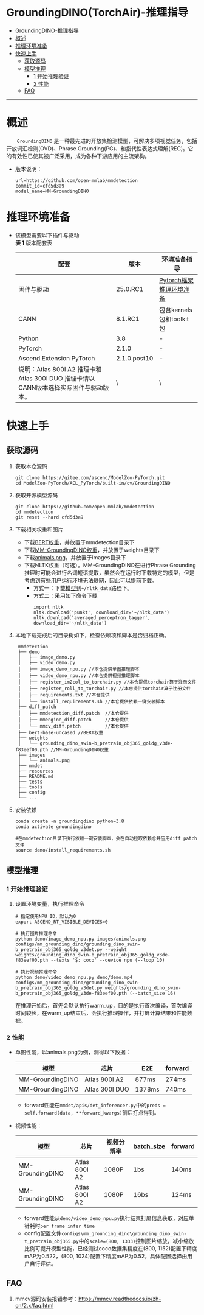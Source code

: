 # GroundingDINO(TorchAir)-推理指导

- [GroundingDINO-推理指导](#GroundingDINO(TorchAir)-推理指导)
- [概述](#概述)
- [推理环境准备](#推理环境准备)
- [快速上手](#快速上手)
  - [获取源码](#获取源码)
  - [模型推理](#模型推理)
    - [1 开始推理验证](#1-开始推理验证)
    - [2 性能](#2-性能)
  - [FAQ](#faq)

******

# 概述
&emsp;&emsp;‌`GroundingDINO` 是一种最先进的开放集检测模型，可解决多项视觉任务，包括开放词汇检测(OVD)、Phrase Grounding(PG)、和指代性表达式理解(REC)。它的有效性已使其被广泛采用，成为各种下游应用的主流架构。

- 版本说明：
  ```
  url=https://github.com/open-mmlab/mmdetection
  commit_id=cfd5d3a9
  model_name=MM-GroundingDINO
  ```

# 推理环境准备
- 该模型需要以下插件与驱动  
  **表 1**  版本配套表

  | 配套                                                            |   版本 | 环境准备指导                                                                                          |
  | ------------------------------------------------------------    | ------ | ------------------------------------------------------------                                          |
  | 固件与驱动                                                       | 25.0.RC1 | [Pytorch框架推理环境准备](https://www.hiascend.com/document/detail/zh/ModelZoo/pytorchframework/pies) |
  | CANN                                                            |  8.1.RC1 | 包含kernels包和toolkit包                                                                                                   |
  | Python                                                          |  3.8 | -                                                                                                     |
  | PyTorch                                                         | 2.1.0 | -                                                                                                     |
  | Ascend Extension PyTorch                                        | 2.1.0.post10 | -                                                                                                     |
  | 说明：Atlas 800I A2 推理卡和Atlas 300I DUO 推理卡请以CANN版本选择实际固件与驱动版本。 |      \ | \                                                                                                     |


# 快速上手

## 获取源码
1. 获取本仓源码
   
   ```
   git clone https://gitee.com/ascend/ModelZoo-PyTorch.git
   cd ModelZoo-PyTorch/ACL_PyTorch/built-in/cv/GroundingDINO 
   ```

1. 获取开源模型源码
   ```
   git clone https://github.com/open-mmlab/mmdetection
   cd mmdetection
   git reset --hard cfd5d3a9
   ```
2. 下载相关权重和图片
   - 下载[BERT权重](https://huggingface.co/google-bert/bert-base-uncased/tree/main)，并放置于mmdetection目录下
   - 下载[MM-GroundingDINO权重](https://download.openmmlab.com/mmdetection/v3.0/mm_grounding_dino/grounding_dino_swin-b_pretrain_obj365_goldg_v3det/grounding_dino_swin-b_pretrain_obj365_goldg_v3de-f83eef00.pth)，并放置于weights目录下
   - 下载[animals.png](https://github.com/microsoft/X-Decoder/tree/main/inference_demo/images)，并放置于images目录下
   - 下载NLTK权重（可选）。MM-GroundingDINO在进行Phrase Grounding推理时可能会进行名词短语提取，虽然会在运行时下载特定的模型，但是考虑到有些用户运行环境无法联网，因此可以提前下载。
      - 方式一：下载[模型](https://www.nltk.org/nltk_data)到`~/nltk_data`路径下。
      - 方式二：采用如下命令下载
         ```
         import nltk
         nltk.download('punkt', download_dir='~/nltk_data')
         nltk.download('averaged_perceptron_tagger', download_dir='~/nltk_data')
         ```

3. 本地下载完成后的目录树如下，检查依赖项和脚本是否归档正确。
   ```shell
    mmdetection
    ├── demo
    │   ├── image_demo.py
    │   ├── video_demo.py
    │   ├── image_demo_npu.py //本仓提供单图推理脚本
    │   ├── video_demo_npu.py //本仓提供视频推理脚本
    │   ├── register_im2col_to_torchair.py //本仓提供torchair算子注册文件
    │   ├── register_roll_to_torchair.py //本仓提供torchair算子注册文件
    │   ├── requirements.txt //本仓提供
    │   └── install_requirements.sh //本仓提供依赖一键安装脚本
    ├── diff_patch
    │   ├── mmdetection_diff.patch  //本仓提供
    │   ├── mmengine_diff.patch     //本仓提供
    │   └── mmcv_diff.patch         //本仓提供
    ├── bert-base-uncased //BERT权重
    ├── weights
    │   └── grounding_dino_swin-b_pretrain_obj365_goldg_v3de-f83eef00.pth //MM-GroundingDINO权重
    ├── images
    │   └── animals.png
    ├── mmdet
    ├── resources
    ├── README.md
    ├── tests
    ├── tools
    ├── config
    └── ...
    ```


4. 安装依赖  
   ```
   conda create -n groundingdino python=3.8
   conda activate groundingdino

   #在mmdetection目录下执行依赖一键安装脚本，会在自动拉取依赖仓并应用diff patch文件
   source demo/install_requirements.sh
   ```


## 模型推理

### 1 开始推理验证

   1. 设置环境变量，执行推理命令

      ```
      # 指定使用NPU ID，默认为0
      export ASCEND_RT_VISIBLE_DEVICES=0

      # 执行图片推理命令
      python demo/image_demo_npu.py images/animals.png configs/mm_grounding_dino/grounding_dino_swin-b_pretrain_obj365_goldg_v3det.py --weight weights/grounding_dino_swin-b_pretrain_obj365_goldg_v3de-f83eef00.pth --texts '$: coco' --device npu (--loop 10)

      # 执行视频推理命令
      python demo/video_demo_npu.py demo/demo.mp4 configs/mm_grounding_dino/grounding_dino_swin-b_pretrain_obj365_goldg_v3det.py weights/grounding_dino_swin-b_pretrain_obj365_goldg_v3de-f83eef00.pth (--batch_size 16)
      ```
      在推理开始后，首先会默认执行warm_up，目的是执行首次编译，首次编译时间较长，在warm_up结束后，会执行推理操作，并打屏计算结果和性能数据。

### 2 性能

   - 单图性能，以animals.png为例，测得以下数据：
     

      |模型|芯片|E2E|forward|
      |------|------|------|---|
      |MM-GroundingDINO|Atlas 800I A2|877ms|274ms|
      |MM-GroundingDINO|Atlas 300I DUO|1378ms|740ms|
      
      - forward性能在`mmdet/apis/det_inferencer.py`中的`preds = self.forward(data, **forward_kwargs)`前后打点得到。

   - 视频性能：

      |模型|芯片|视频分辨率|batch_size|forward|
      |------|----|---|---|---|
      |MM-GroundingDINO|Atlas 800I A2|1080P|1bs|140ms|
      |MM-GroundingDINO|Atlas 800I A2|1080P|16bs|124ms|

      - forward性能从`demo/video_demo_npu.py`执行结束打屏信息获取，对应单针耗时`per frame infer time`
      - config配置文件`configs\mm_grounding_dino\grounding_dino_swin-t_pretrain_obj365.py`中的`scale=(800, 1333)`控制图片缩放，减小缩放比例可提升模型性能，已经测试coco数据集精度在(800, 1152)配置下精度mAP为0.522，(800, 1024)配置下精度mAP为0.52，具体配置选择由用户自行评估。

## FAQ
1. mmcv源码安装报错参考：https://mmcv.readthedocs.io/zh-cn/2.x/faq.html

